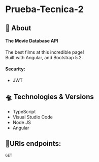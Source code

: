 # Prueba-Tecnica-2

## 📑 About
#### The Movie Database API
The best films at this incredible page!<br>
Built with Angular, and Bootstrap 5.2.

#### Security: 
* JWT 

## 🛸 Technologies & Versions

* TypeScript
* Visual Studio Code 
* Node JS 
* Angular 

## 🔗URIs endpoints: 

```
GET 
```
